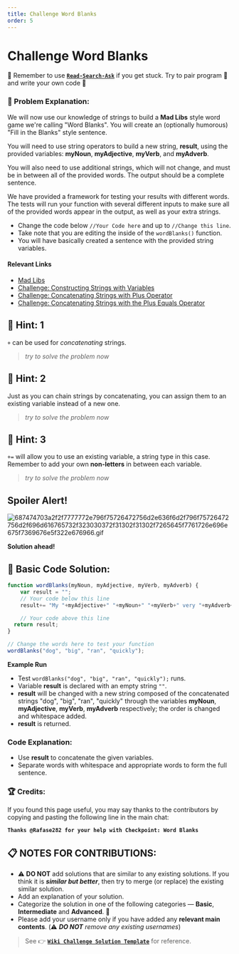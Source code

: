 ```yaml
---
title: Challenge Word Blanks
order: 5
---
```

# Challenge Word Blanks

:triangular_flag_on_post: Remember to use [**`Read-Search-Ask`**](FreeCodeCamp-Get-Help) if you get stuck. Try to pair program :busts_in_silhouette: and write your own code :pencil:

### :checkered_flag: Problem Explanation:

We will now use our knowledge of strings to build a **Mad Libs** style word game we're calling "Word Blanks". You will create an (optionally humorous) "Fill in the Blanks" style sentence.

You will need to use string operators to build a new string, **result**, using the provided variables: **myNoun**, **myAdjective**, **myVerb**, and **myAdverb**.

You will also need to use additional strings, which will not change, and must be in between all of the provided words. The output should be a complete sentence.

We have provided a framework for testing your results with different words. The tests will run your function with several different inputs to make sure all of the provided words appear in the output, as well as your extra strings.

- Change the code below `//Your Code here` and up to `//Change this line`.
- Take note that you are editing the inside of the `wordBlanks()` function.
- You will have basically created a sentence with the provided string variables.

#### Relevant Links

- [Mad Libs](https://en.wikipedia.org/wiki/Mad_Libs)
- [Challenge: Constructing Strings with Variables](http://www.freecodecamp.com/challenges/constructing-strings-with-variables)
- [Challenge: Concatenating Strings with Plus Operator](http://www.freecodecamp.com/challenges/concatenating-strings-with-plus-operator)
- [Challenge: Concatenating Strings with the Plus Equals Operator](http://www.freecodecamp.com/challenges/concatenating-strings-with-the-plus-equals-operator)

## :speech_balloon: Hint: 1

`+` can be used for _concatenating_ strings.

> _try to solve the problem now_

## :speech_balloon: Hint: 2

Just as you can chain strings by concatenating, you can assign them to an existing variable instead of a new one.

> _try to solve the problem now_

## :speech_balloon: Hint: 3

`+=` will allow you to use an existing variable, a string type in this case. Remember to add your own **non-letters** in between each variable.

> _try to solve the problem now_

## Spoiler Alert!

![687474703a2f2f7777772e796f75726472756d2e636f6d2f796f75726472756d2f696d616765732f323030372f31302f31302f7265645f7761726e696e675f7369676e5f322e676966.gif](https://files.gitter.im/FreeCodeCamp/Wiki/nlOm/thumb/687474703a2f2f7777772e796f75726472756d2e636f6d2f796f75726472756d2f696d616765732f323030372f31302f31302f7265645f7761726e696e675f7369676e5f322e676966.gif)

**Solution ahead!**

## :beginner: Basic Code Solution:

```javascript
function wordBlanks(myNoun, myAdjective, myVerb, myAdverb) {
    var result = "";
    // Your code below this line
    result+= "My "+myAdjective+" "+myNoun+" "+myVerb+" very "+myAdverb+".";

    // Your code above this line
  return result;
}

// Change the words here to test your function
wordBlanks("dog", "big", "ran", "quickly");
```

**Example Run**

- Test `wordBlanks("dog", "big", "ran", "quickly");` runs.
- Variable **result** is declared with an empty string `""`.
- **result** will be changed with a new string composed of the concatenated strings "dog", "big", "ran", "quickly" through the variables **myNoun**, **myAdjective**, **myVerb**, **myAdverb** respectively; the order is changed and whitespace added.
- **result** is returned.

### Code Explanation:

- Use **result** to concatenate the given variables.
- Separate words with whitespace and appropriate words to form the full sentence.

### :trophy: Credits:

If you found this page useful, you may say thanks to the contributors by copying and pasting the following line in the main chat:

**`Thanks @Rafase282 for your help with Checkpoint: Word Blanks`**

## :clipboard: NOTES FOR CONTRIBUTIONS:

- :warning: **DO NOT** add solutions that are similar to any existing solutions. If you think it is **_similar but better_**, then try to merge (or replace) the existing similar solution.
- Add an explanation of your solution.
- Categorize the solution in one of the following categories &mdash; **Basic**, **Intermediate** and **Advanced**. :traffic_light:
- Please add your username only if you have added any **relevant main contents**. (:warning: **_DO NOT_** _remove any existing usernames_)

> See :point_right: [**`Wiki Challenge Solution Template`**](Wiki-Template-Challenge-Solution) for reference.

